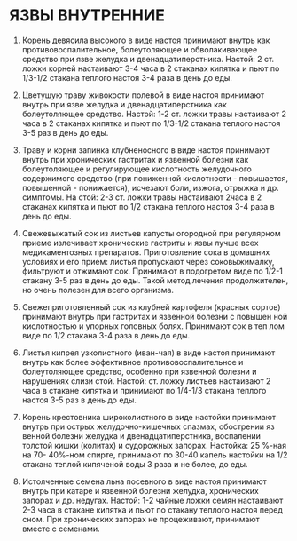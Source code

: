 # ЯЗВЫ ВНУТРЕННИЕ

1. Корень девясила высокого в виде настоя принимают внутрь как
противовоспалительное, болеутоляющее и обволакивающее средство при язве
желудка и двенадцатиперстника. Настой: 2 ст. ложки корней настаивают 3-4
часа в 2 стаканах кипятка и пьют по 1/3-1/2 стакана теплого настоя 3-4
раза в день до еды.  
  
2. Цветущую траву живокости полевой в виде настоя принимают внутрь при
язве желудка и двенадцатиперстника как болеутоляющее средство. Настой:
1-2 ст. ложки травы настаивают 2 часа в 2 стаканах кипятка и пьют по
1/3-1/2 стакана теплого настоя 3-5 раз в день до еды.  
  
3. Траву и корни запинка клубненосного в виде настоя принимают внутрь
при хронических гастритах и язвенной болезни как болеутоляющее и
регулирующее кислотность желудочного содержимого средство (при
пониженной кислотности - повышается, повышенной - понижается), исчезают
боли, изжога, отрыжка и др. симптомы. На стой: 2-3 ст. ложки травы
настаивают 2часа в 2 стаканах кипятка и пьют по 1/2 стакана теплого
настоя 3-4 раза в день до еды.  
  
4. Свежевыжатый сок из листьев капусты огородной при регулярном приеме
излечивает хронические гастриты и язвы лучше всех медикаментозных
препаратов. Приготовление сока в домашних условиях и его прием: листья
пропускают через соковыжималку, фильтруют и отжимают сок. Принимают в
подогретом виде по 1/2-1 стакану 3-5 раз в день до еды. Такой метод
лечения продолжителен, но очень полезен для всего организма.  
  
5. Свежеприготовленный сок из клубней картофеля (красных сортов)
принимают внутрь при гастритах и язвенной болезни с повышен ной
кислотностью и упорных головных болях. Принимают сок в теп лом виде по
1/2 стакана 3-4 раза в день до еды.  
  
6. Листья кипрея узколистного (иван-чая) в виде настоя принимают внутрь
как более эффективное противовоспалительное и болеутоляющее средство,
особенно при язвенной болезни и нарушениях слизи стой. Настой: ст. ложку
листьев настаивают 2 часа в стакане кипятка и принимают по 1/4-1/3
стакана теплого настоя 3-5 раз в день до еды.  
  
7. Корень крестовника широколистного в виде настойки принимают внутрь
при острых желудочно-кишечных спазмах, обострении яз венной болезни
желудка и двенадцатиперстника, воспалении толстой кишки (колитах) и
судорожных запорах. Настойка: 25 %-ная на 70- 40%-ном спирте, принимают
по 30-40 капель настойки на 1/2 стакана теплой кипяченой воды 3 раза и
не более, до еды.  
  
8. Истолченные семена льна посевного в виде настоя принимают внутрь при
катаре и язвенной болезни желудка, хронических запорах и др. недугах.
Настой: 1-2 чайные ложки семян настаивают 2-3 часа в стакане кипятка и
пьют по стакану теплого настоя перед сном. При хронических запорах не
процеживают, принимают вместе с семенами.
